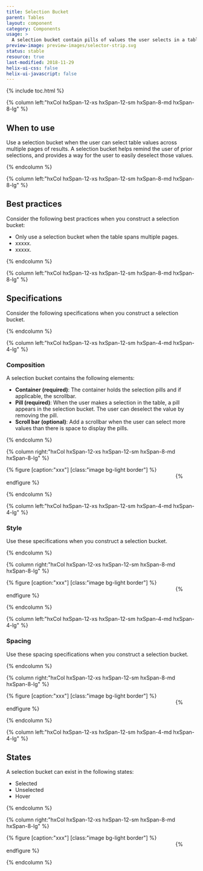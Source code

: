 ```yaml
---
title: Selection Bucket
parent: Tables
layout: component
category: Components
usage: >
  A selection bucket contain pills of values the user selects in a table. The selection bucket holds all selected values, across all table pages. The user can remove selected values from the selection bucket.
preview-image: preview-images/selector-strip.svg
status: stable
resource: true
last-modified: 2018-11-29
helix-ui-css: false
helix-ui-javascript: false
---
```


{% include toc.html %}

<section class="static-section" markdown="1">

<div class="hxRow"  markdown="1">

{% column left:"hxCol hxSpan-12-xs hxSpan-12-sm hxSpan-8-md hxSpan-8-lg" %}

## When to use

Use a selection bucket when the user can select table values across multiple pages of results. A selection bucket helps remind the user of prior selections, and provides a way for the user to easily deselect those values.

{% endcolumn %}

</div>

</section>

<section class="static-section" markdown="1">

<div class="hxRow"  markdown="1">

{% column left:"hxCol hxSpan-12-xs hxSpan-12-sm hxSpan-8-md hxSpan-8-lg" %}

## Best practices

Consider the following best practices when you construct a selection bucket:

- Only use a selection bucket when the table spans multiple pages.
- xxxxx.
- xxxxx.

{% endcolumn %}

</div>

</section>

<section class="static-section" markdown="1">

<div class="hxRow"  markdown="1">

{% column left:"hxCol hxSpan-12-xs hxSpan-12-sm hxSpan-8-md hxSpan-8-lg" %}

## Specifications

Consider the following specifications when you construct a selection bucket.

{% endcolumn %}

</div>

</section>

<section class="static-section" markdown="1">

<div class="hxRow"  markdown="1">

{% column left:"hxCol hxSpan-12-xs hxSpan-12-sm hxSpan-4-md hxSpan-4-lg" %}

### Composition

A selection bucket contains the following elements:

- **Container (required)**: The container holds the selection pills and if applicable, the scrollbar.
- **Pill (required)**: When the user makes a selection in the table, a pill appears in the selection bucket. The user can deselect the value by removing the pill.
- **Scroll bar (optional)**: Add a scrollbar when the user can select more values than there is space to display the pills.

{% endcolumn %}

{% column right:"hxCol hxSpan-12-xs hxSpan-12-sm hxSpan-8-md hxSpan-8-lg" %}

{% figure [caption:"xxx"] [class:"image bg-light border"] %}
<embed src="{{site.url}}/assets/images/components/tables/selection-bucket/placeholder-image.png" width="444"/>
{% endfigure %}

{% endcolumn %}

</div>

</section>

<section class="static-section" markdown="1">

<div class="hxRow"  markdown="1">

{% column left:"hxCol hxSpan-12-xs hxSpan-12-sm hxSpan-4-md hxSpan-4-lg" %}

### Style

Use these specifications when you construct a selection bucket.

{% endcolumn %}

{% column right:"hxCol hxSpan-12-xs hxSpan-12-sm hxSpan-8-md hxSpan-8-lg" %}

{% figure [caption:"xxx"] [class:"image bg-light border"] %}
<embed src="{{site.url}}/assets/images/components/tables/selection-bucket/placeholder-image.png" width="444"/>
{% endfigure %}

{% endcolumn %}

</div>

</section>

<section class="static-section" markdown="1">

<div class="hxRow"  markdown="1">

{% column left:"hxCol hxSpan-12-xs hxSpan-12-sm hxSpan-4-md hxSpan-4-lg" %}

### Spacing

Use these spacing specifications when you construct a selection bucket.

{% endcolumn %}

{% column right:"hxCol hxSpan-12-xs hxSpan-12-sm hxSpan-8-md hxSpan-8-lg" %}

{% figure [caption:"xxx"] [class:"image bg-light border"] %}
<embed src="{{site.url}}/assets/images/components/tables/selection-bucket/placeholder-image.png" width="444"/>
{% endfigure %}

{% endcolumn %}

</div>

</section>

<section class="static-section" markdown="1">

<div class="hxRow"  markdown="1">

{% column left:"hxCol hxSpan-12-xs hxSpan-12-sm hxSpan-4-md hxSpan-4-lg" %}

## States

A selection bucket can exist in the following states:

- Selected
- Unselected
- Hover

{% endcolumn %}

{% column right:"hxCol hxSpan-12-xs hxSpan-12-sm hxSpan-8-md hxSpan-8-lg" %}

{% figure [caption:"xxx"] [class:"image bg-light border"] %}
<embed src="{{site.url}}/assets/images/components/tables/selection-bucket/placeholder-image.png" width="444"/>
{% endfigure %}

{% endcolumn %}

</div>

</section>
